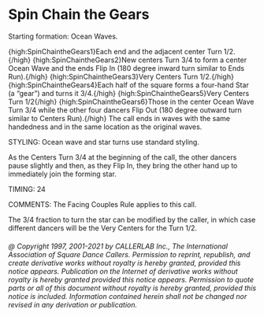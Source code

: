
# Spin Chain the Gears

Starting formation: Ocean Waves. 


{high:SpinChaintheGears1}Each end and the adjacent center Turn 1/2.{/high}
{high:SpinChaintheGears2}New centers Turn 3/4 to form a center Ocean Wave
and the ends Flip In (180 degree inward turn similar to Ends Run).{/high} 
{high:SpinChaintheGears3}Very Centers Turn 1/2.{/high} 
{high:SpinChaintheGears4}Each half of the square forms a four-hand Star (a “gear”)
and turns it 3/4.{/high}
{high:SpinChaintheGears5}Very Centers Turn 1/2{/high}
 {high:SpinChaintheGears6}Those in the center Ocean Wave Turn 3/4
while the other four dancers Flip Out
(180 degree outward turn similar to Centers Run).{/high}
The call ends in waves with the same handedness and in
the same location as the original waves.


STYLING: Ocean wave and star turns use standard styling.

As the Centers Turn 3/4 at the beginning of the call,
the other dancers pause slightly and then,
as they Flip In, they bring the other hand up to immediately join the forming star.


TIMING: 24

COMMENTS: The Facing Couples Rule applies to this call.

The 3/4 fraction to turn the star can be modified by the caller,
in which case different dancers
will be the Very Centers for the Turn 1/2.

###### @ Copyright 1997, 2001-2021 by CALLERLAB Inc., The International Association of Square Dance Callers. Permission to reprint, republish, and create derivative works without royalty is hereby granted, provided this notice appears. Publication on the Internet of derivative works without royalty is hereby granted provided this notice appears. Permission to quote parts or all of this document without royalty is hereby granted, provided this notice is included. Information contained herein shall not be changed nor revised in any derivation or publication.
